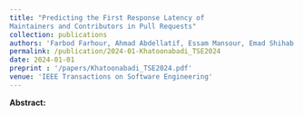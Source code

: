 ```yaml
---
title: "Predicting the First Response Latency of
Maintainers and Contributors in Pull Requests"
collection: publications
authors: 'Farbod Farhour, Ahmad Abdellatif, Essam Mansour, Emad Shihab'
permalink: /publication/2024-01-Khatoonabadi_TSE2024
date: 2024-01-01
preprint : '/papers/Khatoonabadi_TSE2024.pdf'
venue: 'IEEE Transactions on Software Engineering'
---
```

 **Abstract:**  
